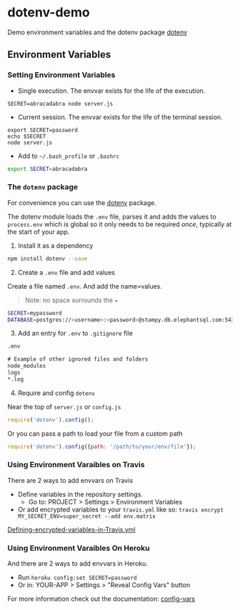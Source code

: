 # dotenv-demo

Demo environment variables and the dotenv package [dotenv](https://www.npmjs.com/package/dotenv)

## Environment Variables

### Setting Environment Variables

- Single execution. The envvar exists for the life of the execution.

```shell
SECRET=abracadabra node server.js
```

- Current session.  The envvar exists for the life of the terminal session.

```shell
export SECRET=password
echo $SECRET
node server.js
```

- Add to `~/.bash_profile` or `.bashrc`

```bash
export SECRET=abracadabra
````

### The `dotenv` package

For convenience you can use the [dotenv](https://www.npmjs.com/package/dotenv) package.

The dotenv module loads the `.env` file, parses it and adds the values to `process.env` which is global
so it only needs to be required *once*, typically at the start of your app.

1. Install it as a dependency

```sh
npm install dotenv --save
```

2. Create a `.env` file and add values

Create a file named `.env`. And add the name=values.

> Note: no space surrounds the `=`

```bash
SECRET=mypassword
DATABASE=postgres://<username>:<password>@stampy.db.elephantsql.com:5432/<username>
```

3. Add an entry for `.env` to `.gitignore` file

```txt
.env

# Example of other ignored files and folders
node_modules
logs
*.log
```

4. Require and config `dotenv`

Near the top of `server.js` or `config.js`

```js
require('dotenv').config();
```

Or you can pass a path to load your file from a custom path

```js
require('dotenv').config({path: '/path/to/your/env/file'});
```

### Using Environment Varaibles on Travis

There are 2 ways to add envvars on Travis

- Define variables in the repository settings.
	- Go to: PROJECT >  Settings > Environment Variables
- Or add encrypted variables to your `travis.yml` like so:
`travis encrypt MY_SECRET_ENV=super_secret --add env.matrix`

[Defining-encrypted-variables-in-Travis.yml](https://docs.travis-ci.com/user/environment-variables/#Defining-encrypted-variables-in-.travis.yml)

### Using Environment Varaibles On Heroku

And there are 2 ways to add envvars in Heroku.

- Run `heroku config:set SECRET=password`
- Or in: YOUR-APP > Settings > "Reveal Config Vars" button

For more information check out the documentation:
[config-vars](https://devcenter.heroku.com/articles/config-vars)
